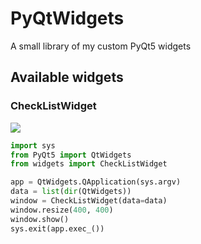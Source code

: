 # PyQtWidgets

A small library of my custom PyQt5 widgets

## Available widgets

### CheckListWidget

![](images/chechlistwidget.png?raw=true)

```python
import sys
from PyQt5 import QtWidgets
from widgets import CheckListWidget

app = QtWidgets.QApplication(sys.argv)
data = list(dir(QtWidgets))
window = CheckListWidget(data=data)
window.resize(400, 400)
window.show()
sys.exit(app.exec_())
```
